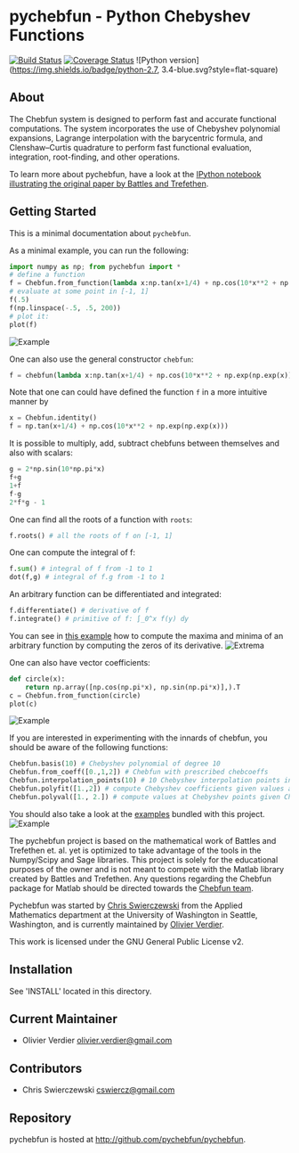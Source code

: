 # pychebfun - Python Chebyshev Functions

[![Build Status](https://img.shields.io/travis/olivierverdier/pychebfun/master.svg?style=flat-square)](https://travis-ci.org/olivierverdier/pychebfun)
[![Coverage Status](https://img.shields.io/coveralls/olivierverdier/pychebfun/master.svg?style=flat-square)](https://coveralls.io/r/olivierverdier/pychebfun?branch=master)
![Python version](https://img.shields.io/badge/python-2.7, 3.4-blue.svg?style=flat-square)

## About

The Chebfun system is designed to perform fast and accurate functional computations. The system incorporates the use of Chebyshev polynomial expansions, Lagrange interpolation with the barycentric formula, and Clenshaw–Curtis quadrature to perform fast functional evaluation, integration, root-finding, and other operations.

To learn more about pychebfun, have a look at the [IPython notebook illustrating the original paper by Battles and Trefethen](http://nbviewer.ipython.org/github/olivierverdier/pychebfun/blob/master/BattlesTrefethen.ipynb).

## Getting Started

This is a minimal documentation about `pychebfun`.

As a minimal example, you can run the following:
```python
import numpy as np; from pychebfun import *
# define a function
f = Chebfun.from_function(lambda x:np.tan(x+1/4) + np.cos(10*x**2 + np.exp(np.exp(x))))
# evaluate at some point in [-1, 1]
f(.5)
f(np.linspace(-.5, .5, 200))
# plot it:
plot(f)
```
![Example](https://github.com/pychebfun/pychebfun/raw/master/images/ex1.png)

One can also use the general constructor `chebfun`:
```python
f = chebfun(lambda x:np.tan(x+1/4) + np.cos(10*x**2 + np.exp(np.exp(x))))
```

Note that one can could have defined the function `f` in a more intuitive manner by
```python
x = Chebfun.identity()
f = np.tan(x+1/4) + np.cos(10*x**2 + np.exp(np.exp(x)))
```

It is possible to multiply, add, subtract chebfuns between themselves and also with scalars:
```python
g = 2*np.sin(10*np.pi*x)
f+g
1+f
f-g
2*f*g - 1
```

One can find all the roots of a function with `roots`:
```python
f.roots() # all the roots of f on [-1, 1]
```

One can compute the integral of f:
```python
f.sum() # integral of f from -1 to 1
dot(f,g) # integral of f.g from -1 to 1
```

An arbitrary function can be differentiated and integrated:
```python
f.differentiate() # derivative of f
f.integrate() # primitive of f: ∫_0^x f(y) dy
```

You can see in [this example][5] how to compute the maxima and minima of an arbitrary function by computing the zeros of its derivative.
![Extrema](https://github.com/pychebfun/pychebfun/raw/master/images/extrema.png)

One can also have vector coefficients:
```python
def circle(x):
	return np.array([np.cos(np.pi*x), np.sin(np.pi*x)],).T
c = Chebfun.from_function(circle)
plot(c)
```
![Example](https://github.com/pychebfun/pychebfun/raw/master/images/circle.png)

If you are interested in experimenting with the innards of chebfun, you should be aware of the following functions:
```python
Chebfun.basis(10) # Chebyshev polynomial of degree 10
Chebfun.from_coeff([0.,1,2]) # Chebfun with prescribed chebcoeffs
Chebfun.interpolation_points(10) # 10 Chebyshev interpolation points in [-1, 1]
Chebfun.polyfit([1.,2]) # compute Chebyshev coefficients given values at Chebyshev points
Chebfun.polyval([1., 2.]) # compute values at Chebyshev points given Chebyshev coefficients
```

You should also take a look at the [examples][4] bundled with this project.
![Example](https://github.com/pychebfun/pychebfun/raw/master/images/example.png)

The pychebfun project is based on the mathematical work of Battles and Trefethen et. al. yet is optimized to take advantage of the tools in the Numpy/Scipy and Sage libraries. This project is solely for the educational purposes of the owner and is not meant to compete with the Matlab library created by Battles and Trefethen. Any questions regarding the Chebfun package for Matlab should be directed towards the [Chebfun team][2].

Pychebfun was started by [Chris Swierczewski][3] from the Applied Mathematics department at the University of Washington in Seattle, Washington, and is currently maintained by [Olivier Verdier][1].


This work is licensed under the GNU General Public 
License v2.



## Installation

See 'INSTALL' located in this directory.



## Current Maintainer

 * Olivier Verdier <olivier.verdier@gmail.com>

## Contributors

 * Chris Swierczewski <cswiercz@gmail.com>

## Repository

pychebfun is hosted at http://github.com/pychebfun/pychebfun. 

[1]: https://github.com/olivierverdier
[2]: http://www2.maths.ox.ac.uk/chebfun/
[3]: mailto:cswiercz@amath.washington.edu
[4]: https://github.com/pychebfun/pychebfun/tree/master/examples
[5]: https://github.com/pychebfun/pychebfun/tree/master/examples/extrema.py

